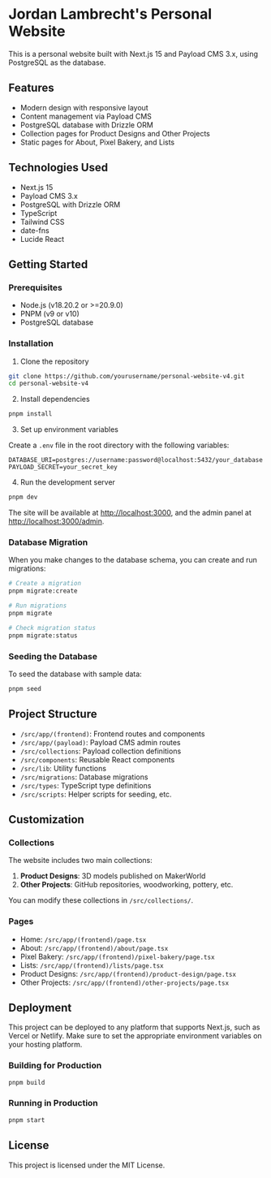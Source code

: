 # Jordan Lambrecht's Personal Website

This is a personal website built with Next.js 15 and Payload CMS 3.x, using PostgreSQL as the database.

## Features

- Modern design with responsive layout
- Content management via Payload CMS
- PostgreSQL database with Drizzle ORM
- Collection pages for Product Designs and Other Projects
- Static pages for About, Pixel Bakery, and Lists

## Technologies Used

- Next.js 15
- Payload CMS 3.x
- PostgreSQL with Drizzle ORM
- TypeScript
- Tailwind CSS
- date-fns
- Lucide React

## Getting Started

### Prerequisites

- Node.js (v18.20.2 or >=20.9.0)
- PNPM (v9 or v10)
- PostgreSQL database

### Installation

1. Clone the repository

```bash
git clone https://github.com/yourusername/personal-website-v4.git
cd personal-website-v4
```

2. Install dependencies

```bash
pnpm install
```

3. Set up environment variables

Create a `.env` file in the root directory with the following variables:

```
DATABASE_URI=postgres://username:password@localhost:5432/your_database
PAYLOAD_SECRET=your_secret_key
```

4. Run the development server

```bash
pnpm dev
```

The site will be available at [http://localhost:3000](http://localhost:3000), and the admin panel at [http://localhost:3000/admin](http://localhost:3000/admin).

### Database Migration

When you make changes to the database schema, you can create and run migrations:

```bash
# Create a migration
pnpm migrate:create

# Run migrations
pnpm migrate

# Check migration status
pnpm migrate:status
```

### Seeding the Database

To seed the database with sample data:

```bash
pnpm seed
```

## Project Structure

- `/src/app/(frontend)`: Frontend routes and components
- `/src/app/(payload)`: Payload CMS admin routes
- `/src/collections`: Payload collection definitions
- `/src/components`: Reusable React components
- `/src/lib`: Utility functions
- `/src/migrations`: Database migrations
- `/src/types`: TypeScript type definitions
- `/src/scripts`: Helper scripts for seeding, etc.

## Customization

### Collections

The website includes two main collections:

1. **Product Designs**: 3D models published on MakerWorld
2. **Other Projects**: GitHub repositories, woodworking, pottery, etc.

You can modify these collections in `/src/collections/`.

### Pages

- Home: `/src/app/(frontend)/page.tsx`
- About: `/src/app/(frontend)/about/page.tsx`
- Pixel Bakery: `/src/app/(frontend)/pixel-bakery/page.tsx`
- Lists: `/src/app/(frontend)/lists/page.tsx`
- Product Designs: `/src/app/(frontend)/product-design/page.tsx`
- Other Projects: `/src/app/(frontend)/other-projects/page.tsx`

## Deployment

This project can be deployed to any platform that supports Next.js, such as Vercel or Netlify. Make sure to set the appropriate environment variables on your hosting platform.

### Building for Production

```bash
pnpm build
```

### Running in Production

```bash
pnpm start
```

## License

This project is licensed under the MIT License.
